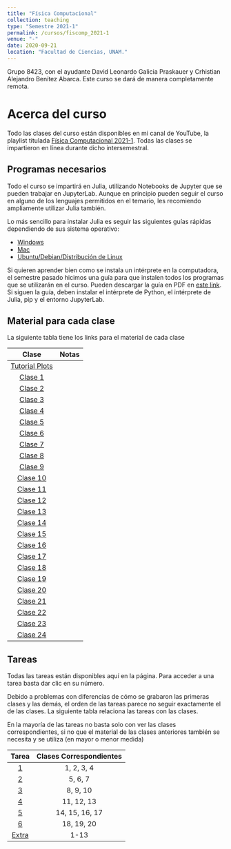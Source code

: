 ```yaml
---
title: "Física Computacional"
collection: teaching
type: "Semestre 2021-1"
permalink: /cursos/fiscomp_2021-1
venue: "-"
date: 2020-09-21
location: "Facultad de Ciencias, UNAM."
---
```


Grupo 8423, con el ayudante David Leonardo Galicia Praskauer y Crhistian Alejandro Benítez Abarca. Este curso se dará de manera completamente remota.

# Acerca del curso


Todo las clases del curso están disponibles en mi canal de YouTube, la playlist titulada [Física Computacional 2021-1](https://youtube.com/playlist?list=PLwEkAnYJ7sRaKGxybuS9yxmdGcOAKhW9v). Todas las clases se impartieron en línea durante dicho intersemestral.

## Programas necesarios

Todo el curso se impartirá en Julia, utilizando Notebooks de Jupyter que se pueden trabajar en JupyterLab. Aunque en principio pueden seguir el curso en alguno de los lenguajes permitidos en el temario, les recomiendo ampliamente utilizar Julia también.

Lo más sencillo para instalar Julia es seguir las siguientes guías rápidas dependiendo de sus sistema operativo:

* [Windows](https://youtu.be/Xtb3HP0txss)
* [Mac](https://youtu.be/epsBT1dhN-M)
* [Ubuntu/Debian/Distribución de Linux](https://youtu.be/DpZxLCAFZUg)

Si quieren aprender bien como se instala un intérprete en la computadora, el semestre pasado hicimos una guía para que instalen todos los programas que se utilizarán en el curso. Pueden descargar la guía en PDF en [este link](http://sayeg84.github.io/files/fiscomp_2020-4/instalacion.pdf). Si siguen la guía, deben instalar el intérprete de Python, el intérprete de Julia, pip y el entorno JupyterLab.

## Material para cada clase

La siguiente tabla tiene los links para el material de cada clase


| Clase | Notas |
| :-: | :-: |
| [Tutorial Plots](http://sayeg84.github.io/files/fiscomp_2020-4/material/tutorialPlots.zip) |  |
| [Clase 1](http://sayeg84.github.io/files/fiscomp_2021-1/material/clase01.zip) | | 
| [Clase 2](http://sayeg84.github.io/files/fiscomp_2021-1/material/clase02.zip) | | 
| [Clase 3](http://sayeg84.github.io/files/fiscomp_2021-1/material/clase03.zip) | | 
| [Clase 4](http://sayeg84.github.io/files/fiscomp_2021-1/material/clase04.zip) | | 
| [Clase 5](http://sayeg84.github.io/files/fiscomp_2021-1/material/clase05.zip) | | 
| [Clase 6](http://sayeg84.github.io/files/fiscomp_2021-1/material/clase06.ipynb) | | 
| [Clase 7](http://sayeg84.github.io/files/fiscomp_2021-1/material/clase07.zip) | | 
| [Clase 8](http://sayeg84.github.io/files/fiscomp_2021-1/material/clase08.zip) | | 
| [Clase 9](http://sayeg84.github.io/files/fiscomp_2021-1/material/clase09.ipynb) | | 
| [Clase 10](http://sayeg84.github.io/files/fiscomp_2021-1/material/clase10.ipynb) | | 
| [Clase 11](http://sayeg84.github.io/files/fiscomp_2021-1/material/clase11.ipynb) | | 
| [Clase 12](http://sayeg84.github.io/files/fiscomp_2021-1/material/clase12.ipynb) | | 
| [Clase 13](http://sayeg84.github.io/files/fiscomp_2021-1/material/clase13.ipynb) | | 
| [Clase 14](http://sayeg84.github.io/files/fiscomp_2021-1/material/clase14.ipynb) | | 
| [Clase 15](http://sayeg84.github.io/files/fiscomp_2021-1/material/clase15.zip) | | 
| [Clase 16](http://sayeg84.github.io/files/fiscomp_2021-1/material/clase16.ipynb) | | 
| [Clase 17](http://sayeg84.github.io/files/fiscomp_2021-1/material/clase17.zip) | | 
| [Clase 18](http://sayeg84.github.io/files/fiscomp_2021-1/material/clase18.ipynb) | | 
| [Clase 19](http://sayeg84.github.io/files/fiscomp_2021-1/material/clase19.ipynb) | | 
| [Clase 20](http://sayeg84.github.io/files/fiscomp_2021-1/material/clase20.ipynb) | | 
| [Clase 21](http://sayeg84.github.io/files/fiscomp_2021-1/material/clase21.ipynb) | | 
| [Clase 22](http://sayeg84.github.io/files/fiscomp_2021-1/material/clase22.ipynb) | | 
| [Clase 23](http://sayeg84.github.io/files/fiscomp_2021-1/material/clase23.ipynb) | | 
| [Clase 24](http://sayeg84.github.io/files/fiscomp_2021-1/material/clase23.ipynb) | | 



## Tareas

Todas las tareas están disponibles aquí en la página. Para acceder a una tarea basta dar clic en su número. 

Debido a problemas con diferencias de cómo se grabaron las primeras clases y las demás, el orden de las tareas parece no seguir exactamente el de las clases. La siguiente tabla relaciona las tareas con las clases.

En la mayoría de las tareas no basta solo con ver las clases correspondientes, si no que el material de las clases anteriores también se necesita y se utiliza (en mayor o menor medida)

|Tarea|Clases Correspondientes|
|:----:|:----:|
| [1](http://sayeg84.github.io/files/fiscomp_2021-1/tareas/tarea01.zip) | 1, 2, 3, 4 | 
| [2](http://sayeg84.github.io/files/fiscomp_2021-1/tareas/tarea02.zip) | 5, 6, 7 | 
| [3](http://sayeg84.github.io/files/fiscomp_2021-1/tareas/tarea03.zip) | 8, 9, 10 | 
| [4](http://sayeg84.github.io/files/fiscomp_2021-1/tareas/tarea04.zip) | 11, 12, 13 | 
| [5](http://sayeg84.github.io/files/fiscomp_2021-1/tareas/tarea05.zip) | 14, 15, 16, 17 |
| [6](http://sayeg84.github.io/files/fiscomp_2021-1/tareas/tarea06.zip) | 18, 19, 20 | 
| [Extra](http://sayeg84.github.io/files/fiscomp_2021-1/tareas/tareaExtra.zip) | 1-13 | 

